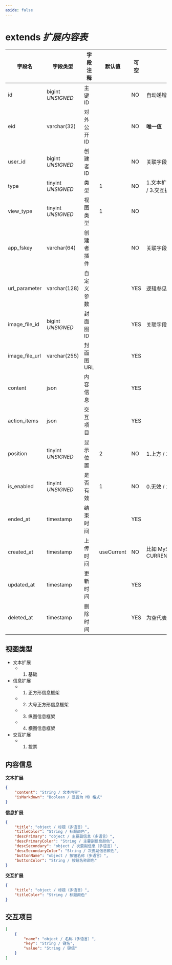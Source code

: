 ```yaml
---
aside: false
---
```


# extends *扩展内容表*

| 字段名 | 字段类型 | 字段注释 | 默认值 | 可空 | 备注 |
| --- | --- | --- | --- | --- | --- |
| id | bigint *UNSIGNED* | 主键 ID | | NO | 自动递增 |
| eid | varchar(32) | 对外公开 ID |  | NO | **唯一值** |
| user_id | bigint *UNSIGNED* | 创建者 ID |  | NO | 关联字段 [users->id](../users/users.md) |
| type | tinyint *UNSIGNED* | 类型 | 1 | NO | 1.文本扩展 / 2.信息扩展 / 3.交互扩展 |
| view_type | tinyint *UNSIGNED* | 视图类型 | 1 | NO |  |
| app_fskey | varchar(64) | 创建者插件 |  | NO | 关联字段 [apps->fskey](../apps/apps.md) |
| url_parameter | varchar(128) | 自定义参数 |  | YES | 逻辑参见[地址拼接说明](../apps/apps.md#地址拼接说明) |
| image_file_id | bigint *UNSIGNED* | 封面图 ID |  | YES | 关联字段 [files->id](../systems/files.md) |
| image_file_url | varchar(255) | 封面图 URL |  | YES |  |
| content | json | 内容信息 |  | YES |  |
| action_items | json | 交互项目 |  | YES |  |
| position | tinyint *UNSIGNED* | 显示位置 | 2 | NO | 1.上方 / 2.下方 |
| is_enabled | tinyint *UNSIGNED* | 是否有效 | 1 | NO | 0.无效 / 1.有效 |
| ended_at | timestamp | 结束时间 |  | YES |  |
| created_at | timestamp | 上传时间 | useCurrent | NO | 比如 MySQL 默认值为 CURRENT_TIMESTAMP |
| updated_at | timestamp | 更新时间 |  | YES |  |
| deleted_at | timestamp | 删除时间 |  | YES | 为空代表没有删除 |

## 视图类型

- 文本扩展
    - 1. 基础
- 信息扩展
    - 1. 正方形信息框架
    - 2. 大号正方形信息框架
    - 3. 纵图信息框架
    - 4. 横图信息框架
- 交互扩展
    - 1. 投票

## 内容信息

**文本扩展**

```json
{
    "content": "String / 文本内容",
    "isMarkdown": "Boolean / 是否为 MD 格式"
}
```

**信息扩展**

```json
{
    "title": "object / 标题（多语言）",
    "titleColor": "String / 标题颜色",
    "descPrimary": "object / 主要副信息（多语言）",
    "descPrimaryColor": "String / 主要副信息颜色",
    "descSecondary": "object / 次要副信息（多语言）",
    "descSecondaryColor": "String / 次要副信息颜色",
    "buttonName": "object / 按钮名称（多语言）",
    "buttonColor": "String / 按钮名称颜色"
}
```

**交互扩展**

```json
{
    "title": "object / 标题（多语言）",
    "titleColor": "String / 标题颜色"
}
```

## 交互项目

```json
[
    {
        "name": "object / 名称（多语言）",
        "key": "String / 键名",
        "value": "String / 键值"
    }
]
```
